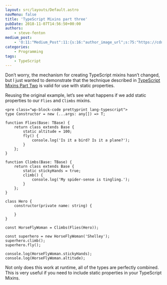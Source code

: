 ```yaml
---
layout: src/layouts/Default.astro
navMenu: false
title: 'TypeScript Mixins part three'
pubDate: 2018-11-07T14:56:50+00:00
authors:
    - steve-fenton
medium_post:
    - 'O:11:"Medium_Post":11:{s:16:"author_image_url";s:75:"https://cdn-images-1.medium.com/fit/c/400/400/1*eXkhfEuF41g5W_xnc_ydLA.jpeg";s:10:"author_url";s:38:"https://medium.com/@steve.fenton.co.uk";s:11:"byline_name";N;s:12:"byline_email";N;s:10:"cross_link";s:3:"yes";s:2:"id";s:12:"76f43985f558";s:21:"follower_notification";s:3:"yes";s:7:"license";s:19:"all-rights-reserved";s:14:"publication_id";s:2:"-1";s:6:"status";s:5:"draft";s:3:"url";s:51:"https://medium.com/@steve.fenton.co.uk/76f43985f558";}'
categories:
    - Programming
tags:
    - TypeScript
---
```


Don’t worry, the mechanism for creating TypeScript mixins hasn’t changed, but I just wanted to demonstrate that the technique described in [TypeScript Mixins Part Two](/2017/08/typescript-mixins-part-two/) is valid for use with static properties.

Reusing the original example, let’s see what happens if we add static properties to our `Flies` and `Climbs` mixins.

```
<pre class="wp-block-code prettyprint lang-typescript">
type Constructor = new (...args: any[]) => T;

function Flies(Base: TBase) {
    return class extends Base {
        static altitude = 100;
        fly() {
            console.log('Is it a bird? Is it a plane?');
        }
    };
}

function Climbs(Base: TBase) {
    return class extends Base {
        static stickyHands = true;
        climb() {
            console.log('My spider-sense is tingling.');
        }
    };
}

class Hero {
    constructor(private name: string) {

    }
}

const HorseFlyWoman = Climbs(Flies(Hero));

const superhero = new HorseFlyWoman('Shelley');
superhero.climb();
superhero.fly();

console.log(HorseFlyWoman.stickyHands);
console.log(HorseFlyWoman.altitude);
```
Not only does this work at runtime, all of the types are perfectly combined. This is very useful if you need to include static properties in your TypeScript Mixins.